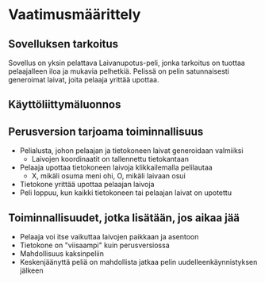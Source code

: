 # Vaatimusmäärittely

## Sovelluksen tarkoitus

Sovellus on yksin pelattava Laivanupotus-peli, jonka tarkoitus on tuottaa pelaajalleen iloa ja mukavia pelhetkiä. Pelissä on
pelin satunnaisesti generoimat laivat, joita pelaaja yrittää upottaa.

## Käyttöliittymäluonnos


## Perusversion tarjoama toiminnallisuus

- Pelialusta, johon pelaajan ja tietokoneen laivat generoidaan valmiiksi
  * Laivojen koordinaatit on tallennettu tietokantaan
- Pelaaja upottaa tietokoneen laivoja klikkailemalla pelilautaa
  * X, mikäli osuma meni ohi, O, mikäli laivaan osui
- Tietokone yrittää upottaa pelaajan laivoja
- Peli loppuu, kun kaikki tietokoneen tai pelaajan laivat on upotettu

## Toiminnallisuudet, jotka lisätään, jos aikaa jää

- Pelaaja voi itse vaikuttaa laivojen paikkaan ja asentoon
- Tietokone on "viisaampi" kuin perusversiossa
- Mahdollisuus kaksinpeliin
- Keskenjäänyttä peliä on mahdollista jatkaa pelin uudelleenkäynnistyksen jälkeen

